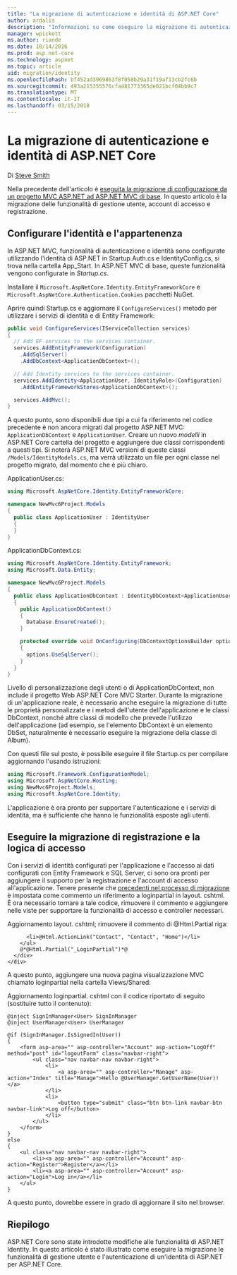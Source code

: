 ```yaml
---
title: "La migrazione di autenticazione e identità di ASP.NET Core"
author: ardalis
description: "Informazioni su come eseguire la migrazione di autenticazione e identità da un progetto ASP.NET MVC per un progetto ASP.NET MVC di base."
manager: wpickett
ms.author: riande
ms.date: 10/14/2016
ms.prod: asp.net-core
ms.technology: aspnet
ms.topic: article
uid: migration/identity
ms.openlocfilehash: bf452ad3969863f8f058b29a31f19af13cb2fc6b
ms.sourcegitcommit: 493a215355576cfa481773365de021bcf04bb9c7
ms.translationtype: MT
ms.contentlocale: it-IT
ms.lasthandoff: 03/15/2018
---
```

# <a name="migrating-authentication-and-identity-to-aspnet-core"></a>La migrazione di autenticazione e identità di ASP.NET Core

<a name="migration-identity"></a>

Di [Steve Smith](https://ardalis.com/)

Nella precedente dell'articolo è [eseguita la migrazione di configurazione da un progetto MVC ASP.NET ad ASP.NET MVC di base](configuration.md). In questo articolo è la migrazione delle funzionalità di gestione utente, account di accesso e registrazione.

## <a name="configure-identity-and-membership"></a>Configurare l'identità e l'appartenenza

In ASP.NET MVC, funzionalità di autenticazione e identità sono configurate utilizzando l'identità di ASP.NET in Startup.Auth.cs e IdentityConfig.cs, si trova nella cartella App_Start. In ASP.NET MVC di base, queste funzionalità vengono configurate in *Startup.cs*.

Installare il `Microsoft.AspNetCore.Identity.EntityFrameworkCore` e `Microsoft.AspNetCore.Authentication.Cookies` pacchetti NuGet.

Aprire quindi Startup.cs e aggiornare il `ConfigureServices()` metodo per utilizzare i servizi di identità e di Entity Framework:

```csharp
public void ConfigureServices(IServiceCollection services)
{
  // Add EF services to the services container.
  services.AddEntityFramework(Configuration)
    .AddSqlServer()
    .AddDbContext<ApplicationDbContext>();

  // Add Identity services to the services container.
  services.AddIdentity<ApplicationUser, IdentityRole>(Configuration)
    .AddEntityFrameworkStores<ApplicationDbContext>();

  services.AddMvc();
}
```

A questo punto, sono disponibili due tipi a cui fa riferimento nel codice precedente è non ancora migrati dal progetto ASP.NET MVC: `ApplicationDbContext` e `ApplicationUser`. Creare un nuovo *modelli* in ASP.NET Core cartella del progetto e aggiungere due classi corrispondenti a questi tipi. Si noterà ASP.NET MVC versioni di queste classi `/Models/IdentityModels.cs`, ma verrà utilizzato un file per ogni classe nel progetto migrato, dal momento che è più chiaro.

ApplicationUser.cs:

```csharp
using Microsoft.AspNetCore.Identity.EntityFrameworkCore;

namespace NewMvc6Project.Models
{
  public class ApplicationUser : IdentityUser
  {
  }
}
```

ApplicationDbContext.cs:

```csharp
using Microsoft.AspNetCore.Identity.EntityFramework;
using Microsoft.Data.Entity;

namespace NewMvc6Project.Models
{
  public class ApplicationDbContext : IdentityDbContext<ApplicationUser>
  {
    public ApplicationDbContext()
    {
      Database.EnsureCreated();
    }

    protected override void OnConfiguring(DbContextOptionsBuilder options)
    {
      options.UseSqlServer();
    }
  }
}
```

Livello di personalizzazione degli utenti o di ApplicationDbContext, non include il progetto Web ASP.NET Core MVC Starter. Durante la migrazione di un'applicazione reale, è necessario anche eseguire la migrazione di tutte le proprietà personalizzate e i metodi dell'utente dell'applicazione e le classi DbContext, nonché altre classi di modello che prevede l'utilizzo dell'applicazione (ad esempio, se l'elemento DbContext è un elemento DbSet<Album>, naturalmente è necessario eseguire la migrazione della classe di Album).

Con questi file sul posto, è possibile eseguire il file Startup.cs per compilare aggiornando l'usando istruzioni:

```csharp
using Microsoft.Framework.ConfigurationModel;
using Microsoft.AspNetCore.Hosting;
using NewMvc6Project.Models;
using Microsoft.AspNetCore.Identity;
```

L'applicazione è ora pronto per supportare l'autenticazione e i servizi di identità, ma è sufficiente che hanno le funzionalità esposte agli utenti.

## <a name="migrate-registration-and-login-logic"></a>Eseguire la migrazione di registrazione e la logica di accesso

Con i servizi di identità configurati per l'applicazione e l'accesso ai dati configurati con Entity Framework e SQL Server, ci sono ora pronti per aggiungere il supporto per la registrazione e l'account di accesso all'applicazione. Tenere presente che [precedenti nel processo di migrazione](mvc.md#migrate-layout-file) è impostata come commento un riferimento a loginpartial in layout. cshtml. È ora necessario tornare a tale codice, rimuovere il commento e aggiungere nelle viste per supportare la funzionalità di accesso e controller necessari.

Aggiornamento layout. cshtml; rimuovere il commento di @Html.Partial riga:

```cshtml
      <li>@Html.ActionLink("Contact", "Contact", "Home")</li>
    </ul>
    @*@Html.Partial("_LoginPartial")*@
  </div>
</div>
```

A questo punto, aggiungere una nuova pagina visualizzazione MVC chiamato loginpartial nella cartella Views/Shared:

Aggiornamento loginpartial. cshtml con il codice riportato di seguito (sostituire tutto il contenuto):

```cshtml
@inject SignInManager<User> SignInManager
@inject UserManager<User> UserManager

@if (SignInManager.IsSignedIn(User))
{
    <form asp-area="" asp-controller="Account" asp-action="LogOff" method="post" id="logoutForm" class="navbar-right">
        <ul class="nav navbar-nav navbar-right">
            <li>
                <a asp-area="" asp-controller="Manage" asp-action="Index" title="Manage">Hello @UserManager.GetUserName(User)!</a>
            </li>
            <li>
                <button type="submit" class="btn btn-link navbar-btn navbar-link">Log off</button>
            </li>
        </ul>
    </form>
}
else
{
    <ul class="nav navbar-nav navbar-right">
        <li><a asp-area="" asp-controller="Account" asp-action="Register">Register</a></li>
        <li><a asp-area="" asp-controller="Account" asp-action="Login">Log in</a></li>
    </ul>
}
```

A questo punto, dovrebbe essere in grado di aggiornare il sito nel browser.

## <a name="summary"></a>Riepilogo

ASP.NET Core sono state introdotte modifiche alle funzionalità di ASP.NET Identity. In questo articolo è stato illustrato come eseguire la migrazione le funzionalità di gestione utente e l'autenticazione di un'identità di ASP.NET per ASP.NET Core.
